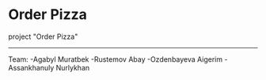 # Order Pizza
project "Order Pizza"

______________________________________

Team:
-Agabyl Muratbek
-Rustemov Abay
-Ozdenbayeva Aigerim
-Assankhanuly Nurlykhan